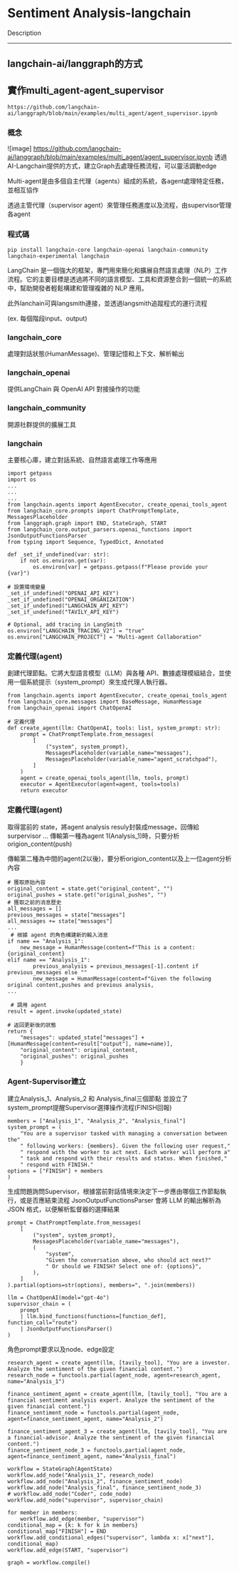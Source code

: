 # Sentiment Analysis-langchain
Description

---
langchain-ai/langgraph的方式
---
實作multi_agent-agent_supervisor
---
```
https://github.com/langchain-ai/langgraph/blob/main/examples/multi_agent/agent_supervisor.ipynb
```
### 概念
![image]
https://github.com/langchain-ai/langgraph/blob/main/examples/multi_agent/agent_supervisor.ipynb
透過AI-Langchain提供的方式，建立Graph去處理任務流程，可以靈活調動edge

Multi-agent是由多個自主代理（agents）組成的系統，各agent處理特定任務，並相互協作

透過主管代理（supervisor agent）來管理任務進度以及流程，由supervisor管理各agent
### 程式碼
```
pip install langchain-core langchain-openai langchain-community langchain-experimental langchain
```
LangChain 是一個強大的框架，專門用來簡化和擴展自然語言處理（NLP）工作流程。它的主要目標是透過將不同的語言模型、工具和資源整合到一個統一的系統中，幫助開發者輕鬆構建和管理複雜的 NLP 應用。

此外lanchain可與langsmith連接，並透過langsmith追蹤程式的運行流程

(ex. 每個階段input、output)

### langchain_core
處理對話狀態(HumanMessage)、管理記憶和上下文、解析輸出
### langchain_openai
提供LangChain 與 OpenAI API 對接操作的功能
### langchain_community
開源社群提供的擴展工具
### langchain
主要核心庫，建立對話系統、自然語言處理工作等應用
```
import getpass
import os
...
...
...
from langchain.agents import AgentExecutor, create_openai_tools_agent
from langchain_core.prompts import ChatPromptTemplate, MessagesPlaceholder
from langgraph.graph import END, StateGraph, START
from langchain_core.output_parsers.openai_functions import JsonOutputFunctionsParser
from typing import Sequence, TypedDict, Annotated

def _set_if_undefined(var: str):
    if not os.environ.get(var):
        os.environ[var] = getpass.getpass(f"Please provide your {var}")

# 設置環境變量
_set_if_undefined("OPENAI_API_KEY")
_set_if_undefined("OPENAI_ORGANIZATION")
_set_if_undefined("LANGCHAIN_API_KEY")
_set_if_undefined("TAVILY_API_KEY")

# Optional, add tracing in LangSmith
os.environ["LANGCHAIN_TRACING_V2"] = "true"
os.environ["LANGCHAIN_PROJECT"] = "Multi-agent Collaboration"
```
### 定義代理(agent) 
創建代理節點。它將大型語言模型（LLM）與各種 API、數據處理模組結合，並使用一個系統提示（system_prompt）來生成代理人執行器。

```
from langchain.agents import AgentExecutor, create_openai_tools_agent
from langchain_core.messages import BaseMessage, HumanMessage
from langchain_openai import ChatOpenAI

# 定義代理
def create_agent(llm: ChatOpenAI, tools: list, system_prompt: str):
    prompt = ChatPromptTemplate.from_messages(
        [
            ("system", system_prompt),
            MessagesPlaceholder(variable_name="messages"),
            MessagesPlaceholder(variable_name="agent_scratchpad"),
        ]
    )
    agent = create_openai_tools_agent(llm, tools, prompt)
    executor = AgentExecutor(agent=agent, tools=tools)
    return executor
```
### 定義代理(agent) 
取得當前的 state，將agent analysis resuly封裝成message，回傳給surpervisor
...
傳輸第一種為agent 1(Analysis_1)時，只要分析origion_content(push)

傳輸第二種為中間的agent(2以後)，要分析origion_content以及上一位agent分析內容
```
# 獲取原始內容
original_content = state.get("original_content", "")
original_pushes = state.get("original_pushes", "")
# 獲取之前的消息歷史
all_messages = []
previous_messages = state["messages"]
all_messages += state["messages"]
...
 # 根據 agent 的角色構建新的輸入消息
if name == "Analysis_1":         
    new_message = HumanMessage(content=f"This is a content: {original_content}
elif name == "Analysis_1":
        previous_analysis = previous_messages[-1].content if previous_messages else ""
        new_message = HumanMessage(content=f"Given the following original content,pushes and previous analysis,
...

 # 調用 agent
result = agent.invoke(updated_state)
    
# 返回更新後的狀態
return {
    "messages": updated_state["messages"] + [HumanMessage(content=result["output"], name=name)],
    "original_content": original_content,
    "original_pushes": original_pushes
    }
```
### Agent-Supervisor建立
建立Analysis_1、Analysis_2 和 Analysis_final三個節點
並設立了system_prompt提醒Supervisor選擇操作流程(FINISH回報)
```
members = ["Analysis_1", "Analysis_2", "Analysis_final"]
system_prompt = (
    "You are a supervisor tasked with managing a conversation between the"
    " following workers: {members}. Given the following user request,"
    " respond with the worker to act next. Each worker will perform a"
    " task and respond with their results and status. When finished,"
    " respond with FINISH."
options = ["FINISH"] + members
)
```
生成問題詢問Supervisor，根據當前對話情境來決定下一步應由哪個工作節點執行，或是否應結束流程
JsonOutputFunctionsParser 會將 LLM 的輸出解析為 JSON 格式，以便解析監督器的選擇結果
```
prompt = ChatPromptTemplate.from_messages(
    [
        ("system", system_prompt),
        MessagesPlaceholder(variable_name="messages"),
        (
            "system",
            "Given the conversation above, who should act next?"
            " Or should we FINISH? Select one of: {options}",
        ),
    ]
).partial(options=str(options), members=", ".join(members))

llm = ChatOpenAI(model="gpt-4o")
supervisor_chain = (
    prompt
    | llm.bind_functions(functions=[function_def], function_call="route")
    | JsonOutputFunctionsParser()
)
```
角色prompt要求以及node、edge設定
```
research_agent = create_agent(llm, [tavily_tool], "You are a investor. Analyze the sentiment of the given financial content.")
research_node = functools.partial(agent_node, agent=research_agent, name="Analysis_1")

finance_sentiment_agent = create_agent(llm, [tavily_tool], "You are a financial sentiment analysis expert. Analyze the sentiment of the given financial content.")
finance_sentiment_node = functools.partial(agent_node, agent=finance_sentiment_agent, name="Analysis_2")

finance_sentiment_agent_3 = create_agent(llm, [tavily_tool], "You are a financial-advisor. Analyze the sentiment of the given financial content.")
finance_sentiment_node_3 = functools.partial(agent_node, agent=finance_sentiment_agent, name="Analysis_final")

workflow = StateGraph(AgentState)
workflow.add_node("Analysis_1", research_node)
workflow.add_node("Analysis_2", finance_sentiment_node)
workflow.add_node("Analysis_final", finance_sentiment_node_3)
# workflow.add_node("Coder", code_node)
workflow.add_node("supervisor", supervisor_chain)

for member in members:
    workflow.add_edge(member, "supervisor")
conditional_map = {k: k for k in members}
conditional_map["FINISH"] = END
workflow.add_conditional_edges("supervisor", lambda x: x["next"], conditional_map)
workflow.add_edge(START, "supervisor")

graph = workflow.compile()
```

